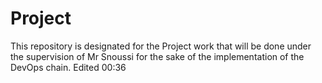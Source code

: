 # Project
This repository is designated for the Project work that will be done under the supervision of Mr Snoussi for the sake of the implementation of the DevOps chain.
Edited 00:36
